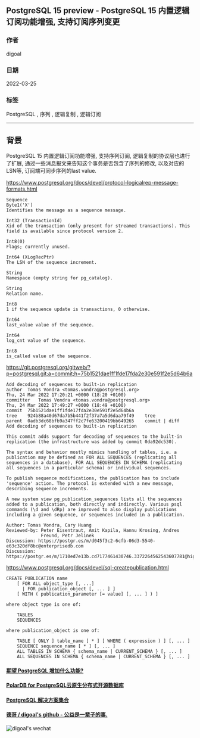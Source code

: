 ## PostgreSQL 15 preview - PostgreSQL 15 内置逻辑订阅功能增强, 支持订阅序列变更    
            
### 作者                    
digoal                    
                    
### 日期                    
2022-03-25                   
                    
### 标签                    
PostgreSQL , 序列 , 逻辑复制 , 逻辑订阅    
                    
----                    
                    
## 背景        
PostgreSQL 15 内置逻辑订阅功能增强, 支持序列订阅, 逻辑复制的协议层也进行了扩展, 通过一些消息报文来告知这个事务是否包含了序列的修改, 以及对应的LSN等, 订阅端可同步序列的last value.  
  
https://www.postgresql.org/docs/devel/protocol-logicalrep-message-formats.html  
  
```  
Sequence  
Byte1('X')  
Identifies the message as a sequence message.  
  
Int32 (TransactionId)  
Xid of the transaction (only present for streamed transactions). This field is available since protocol version 2.  
  
Int8(0)  
Flags; currently unused.  
  
Int64 (XLogRecPtr)  
The LSN of the sequence increment.  
  
String  
Namespace (empty string for pg_catalog).  
  
String  
Relation name.  
  
Int8  
1 if the sequence update is transactions, 0 otherwise.  
  
Int64  
last_value value of the sequence.  
  
Int64  
log_cnt value of the sequence.  
  
Int8  
is_called value of the sequence.  
```  
  
https://git.postgresql.org/gitweb/?p=postgresql.git;a=commit;h=75b1521dae1ff1fde17fda2e30e591f2e5d64b6a  
  
```  
Add decoding of sequences to built-in replication  
author	Tomas Vondra <tomas.vondra@postgresql.org>	  
Thu, 24 Mar 2022 17:20:21 +0000 (18:20 +0100)  
committer	Tomas Vondra <tomas.vondra@postgresql.org>	  
Thu, 24 Mar 2022 17:49:27 +0000 (18:49 +0100)  
commit	75b1521dae1ff1fde17fda2e30e591f2e5d64b6a  
tree	924b88a40d67da7b5b441f2f37a7a5d6daa79f49	tree  
parent	0adb3dc68bfb9a347ff2c7fe63200419bb649265	commit | diff  
Add decoding of sequences to built-in replication  
  
This commit adds support for decoding of sequences to the built-in  
replication (the infrastructure was added by commit 0da92dc530).  
  
The syntax and behavior mostly mimics handling of tables, i.e. a  
publication may be defined as FOR ALL SEQUENCES (replicating all  
sequences in a database), FOR ALL SEQUENCES IN SCHEMA (replicating  
all sequences in a particular schema) or individual sequences.  
  
To publish sequence modifications, the publication has to include  
'sequence' action. The protocol is extended with a new message,  
describing sequence increments.  
  
A new system view pg_publication_sequences lists all the sequences  
added to a publication, both directly and indirectly. Various psql  
commands (\d and \dRp) are improved to also display publications  
including a given sequence, or sequences included in a publication.  
  
Author: Tomas Vondra, Cary Huang  
Reviewed-by: Peter Eisentraut, Amit Kapila, Hannu Krosing, Andres  
             Freund, Petr Jelinek  
Discussion: https://postgr.es/m/d045f3c2-6cfb-06d3-5540-e63c320df8bc@enterprisedb.com  
Discussion: https://postgr.es/m/1710ed7e13b.cd7177461430746.3372264562543607781@highgo.ca  
```  
  
https://www.postgresql.org/docs/devel/sql-createpublication.html  
  
```  
CREATE PUBLICATION name  
    [ FOR ALL object_type [, ...]  
      | FOR publication_object [, ... ] ]  
    [ WITH ( publication_parameter [= value] [, ... ] ) ]  
  
where object type is one of:  
  
    TABLES  
    SEQUENCES  
  
where publication_object is one of:  
  
    TABLE [ ONLY ] table_name [ * ] [ WHERE ( expression ) ] [, ... ]  
    SEQUENCE sequence_name [ * ] [, ... ]  
    ALL TABLES IN SCHEMA { schema_name | CURRENT_SCHEMA } [, ... ]  
    ALL SEQUENCES IN SCHEMA { schema_name | CURRENT_SCHEMA } [, ... ]  
```  
    
  
#### [期望 PostgreSQL 增加什么功能?](https://github.com/digoal/blog/issues/76 "269ac3d1c492e938c0191101c7238216")
  
  
#### [PolarDB for PostgreSQL云原生分布式开源数据库](https://github.com/ApsaraDB/PolarDB-for-PostgreSQL "57258f76c37864c6e6d23383d05714ea")
  
  
#### [PostgreSQL 解决方案集合](https://yq.aliyun.com/topic/118 "40cff096e9ed7122c512b35d8561d9c8")
  
  
#### [德哥 / digoal's github - 公益是一辈子的事.](https://github.com/digoal/blog/blob/master/README.md "22709685feb7cab07d30f30387f0a9ae")
  
  
![digoal's wechat](../pic/digoal_weixin.jpg "f7ad92eeba24523fd47a6e1a0e691b59")
  
